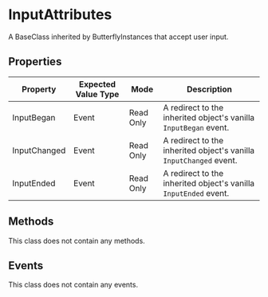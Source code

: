 # InputAttributes
A BaseClass inherited by ButterflyInstances that accept user input.

## Properties

| Property | Expected Value Type | Mode | Description |
| -------- | ------------------- | ---- | ----------- |
| InputBegan | Event | Read Only | A redirect to the inherited object's vanilla `InputBegan` event. |
| InputChanged | Event | Read Only | A redirect to the inherited object's vanilla `InputChanged` event. |
| InputEnded | Event | Read Only | A redirect to the inherited object's vanilla `InputEnded` event. |

## Methods

This class does not contain any methods.

## Events

This class does not contain any events.
